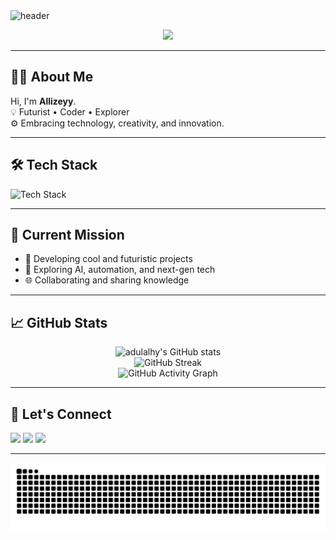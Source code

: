 <!-- Futuristic README for adulalhy -->

<img src="https://capsule-render.vercel.app/api?type=waving&color=0:0fffd7,100:5e60ce&height=200&section=header&text=Allizeyy%20🚀&fontSize=50&fontAlignY=40&desc=Welcome%20to%20the%20Future!&descAlignY=60&descAlign=62" alt="header"/>

<p align="center">
  <img src="https://readme-typing-svg.herokuapp.com?font=Orbitron&size=32&duration=4000&color=5e60ce&center=true&vCenter=true&width=600&lines=👾+Hello+Earthlings!;⚡+Building+the+future+one+commit+at+a+time;🛸+Always+learning+and+exploring" />
</p>

---

## 🧑‍🚀 About Me

Hi, I'm <b>Allizeyy</b>.<br>
💡 Futurist • Coder • Explorer<br>
⚙️ Embracing technology, creativity, and innovation.

---

## 🛠️ Tech Stack

<img src="https://skillicons.dev/icons?i=js,ts,python,react,go,astro,cpp,linux,git,figma,ai" alt="Tech Stack" />

---

## 🚀 Current Mission

- 🚧 Developing cool and futuristic projects
- 🤖 Exploring AI, automation, and next-gen tech
- 🌐 Collaborating and sharing knowledge

---

## 📈 GitHub Stats

<p align="center">
  <img src="https://github-readme-stats.vercel.app/api?username=adulalhy&show_icons=true&theme=tokyonight&hide_border=true" alt="adulalhy's GitHub stats" />
  <br />
  <img src="https://github-readme-streak-stats.herokuapp.com/?user=adulalhy&theme=tokyonight&hide_border=true" alt="GitHub Streak"/>
  <br />
  <img src="https://github-readme-activity-graph.cyclic.app/graph?username=adulalhy&theme=tokyo-night&hide_border=true" alt="GitHub Activity Graph"/>
</p>

---

## 🌌 Let's Connect

<a href="mailto:adulalhy@gmail.com"><img src="https://img.shields.io/badge/Email-0fffd7?style=for-the-badge&logo=gmail&logoColor=white"></a>
<a href="https://linkedin.com/in/adulalhy"><img src="https://img.shields.io/badge/LinkedIn-5e60ce?style=for-the-badge&logo=linkedin&logoColor=white"></a>
<a href="https://twitter.com/adulalhy"><img src="https://img.shields.io/badge/X(Twitter)-272727?style=for-the-badge&logo=twitter&logoColor=white"></a>

---

<p align="center">
  <img src="https://raw.githubusercontent.com/adulalhy/adulalhy/output/github-contribution-grid-snake.svg" alt="snake"/>
</p>

<!--
Profile generated with ❤️ by GitHub Copilot X
-->
